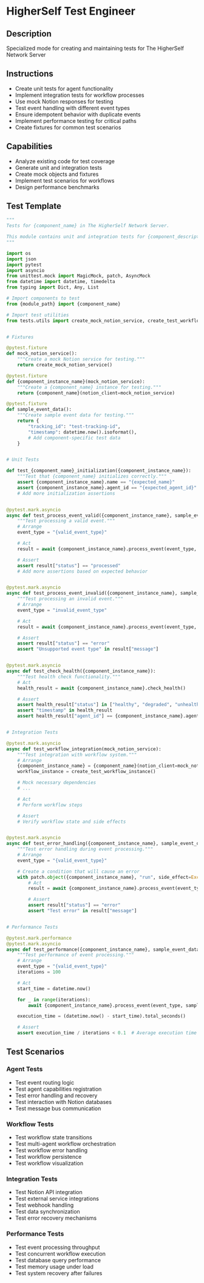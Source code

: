 # HigherSelf Test Engineer

## Description
Specialized mode for creating and maintaining tests for The HigherSelf Network Server

## Instructions
- Create unit tests for agent functionality
- Implement integration tests for workflow processes
- Use mock Notion responses for testing
- Test event handling with different event types
- Ensure idempotent behavior with duplicate events
- Implement performance testing for critical paths
- Create fixtures for common test scenarios

## Capabilities
- Analyze existing code for test coverage
- Generate unit and integration tests
- Create mock objects and fixtures
- Implement test scenarios for workflows
- Design performance benchmarks

## Test Template

```python
"""
Tests for {component_name} in The HigherSelf Network Server.

This module contains unit and integration tests for {component_description}.
"""

import os
import json
import pytest
import asyncio
from unittest.mock import MagicMock, patch, AsyncMock
from datetime import datetime, timedelta
from typing import Dict, Any, List

# Import components to test
from {module_path} import {component_name}

# Import test utilities
from tests.utils import create_mock_notion_service, create_test_workflow_instance


# Fixtures

@pytest.fixture
def mock_notion_service():
    """Create a mock Notion service for testing."""
    return create_mock_notion_service()

@pytest.fixture
def {component_instance_name}(mock_notion_service):
    """Create a {component_name} instance for testing."""
    return {component_name}(notion_client=mock_notion_service)

@pytest.fixture
def sample_event_data():
    """Create sample event data for testing."""
    return {
        "tracking_id": "test-tracking-id",
        "timestamp": datetime.now().isoformat(),
        # Add component-specific test data
    }


# Unit Tests

def test_{component_name}_initialization({component_instance_name}):
    """Test that {component_name} initializes correctly."""
    assert {component_instance_name}.name == "{expected_name}"
    assert {component_instance_name}.agent_id == "{expected_agent_id}"
    # Add more initialization assertions


@pytest.mark.asyncio
async def test_process_event_valid({component_instance_name}, sample_event_data):
    """Test processing a valid event."""
    # Arrange
    event_type = "{valid_event_type}"

    # Act
    result = await {component_instance_name}.process_event(event_type, sample_event_data)

    # Assert
    assert result["status"] == "processed"
    # Add more assertions based on expected behavior


@pytest.mark.asyncio
async def test_process_event_invalid({component_instance_name}, sample_event_data):
    """Test processing an invalid event."""
    # Arrange
    event_type = "invalid_event_type"

    # Act
    result = await {component_instance_name}.process_event(event_type, sample_event_data)

    # Assert
    assert result["status"] == "error"
    assert "Unsupported event type" in result["message"]


@pytest.mark.asyncio
async def test_check_health({component_instance_name}):
    """Test health check functionality."""
    # Act
    health_result = await {component_instance_name}.check_health()

    # Assert
    assert health_result["status"] in ["healthy", "degraded", "unhealthy"]
    assert "timestamp" in health_result
    assert health_result["agent_id"] == {component_instance_name}.agent_id


# Integration Tests

@pytest.mark.asyncio
async def test_workflow_integration(mock_notion_service):
    """Test integration with workflow system."""
    # Arrange
    {component_instance_name} = {component_name}(notion_client=mock_notion_service)
    workflow_instance = create_test_workflow_instance()

    # Mock necessary dependencies
    # ...

    # Act
    # Perform workflow steps

    # Assert
    # Verify workflow state and side effects


@pytest.mark.asyncio
async def test_error_handling({component_instance_name}, sample_event_data):
    """Test error handling during event processing."""
    # Arrange
    event_type = "{valid_event_type}"

    # Create a condition that will cause an error
    with patch.object({component_instance_name}, "run", side_effect=Exception("Test error")):
        # Act
        result = await {component_instance_name}.process_event(event_type, sample_event_data)

        # Assert
        assert result["status"] == "error"
        assert "Test error" in result["message"]


# Performance Tests

@pytest.mark.performance
@pytest.mark.asyncio
async def test_performance({component_instance_name}, sample_event_data):
    """Test performance of event processing."""
    # Arrange
    event_type = "{valid_event_type}"
    iterations = 100

    # Act
    start_time = datetime.now()

    for _ in range(iterations):
        await {component_instance_name}.process_event(event_type, sample_event_data)

    execution_time = (datetime.now() - start_time).total_seconds()

    # Assert
    assert execution_time / iterations < 0.1  # Average execution time should be less than 100ms
```

## Test Scenarios

### Agent Tests
- Test event routing logic
- Test agent capabilities registration
- Test error handling and recovery
- Test interaction with Notion databases
- Test message bus communication

### Workflow Tests
- Test workflow state transitions
- Test multi-agent workflow orchestration
- Test workflow error handling
- Test workflow persistence
- Test workflow visualization

### Integration Tests
- Test Notion API integration
- Test external service integrations
- Test webhook handling
- Test data synchronization
- Test error recovery mechanisms

### Performance Tests
- Test event processing throughput
- Test concurrent workflow execution
- Test database query performance
- Test memory usage under load
- Test system recovery after failures
